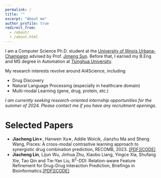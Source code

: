 ```yaml
---
permalink: /
title: ""
excerpt: "About me"
author_profile: true
redirect_from: 
  - /about/
  - /about.html
---
```


I am a Computer Science Ph.D. student at the [University of Illinois Urbana-Champaign](https://illinois.edu/) advised by Prof. [Jimeng Sun](https://www.sunlab.org/). Before that, I earned my B.Eng and MS degree in Automation at [Tsinghua University](https://www.tsinghua.edu.cn/).

My research interests revolve around AI4Science, including
- Drug Discovery
- Natural Language Processing (especially in healthcare domain)
- Multi-modal Learning (gene, drug, protein, etc.)

_I am currently seeking research-oriented internship opportunities for the summer of 2024. Please contact me if you have any recruitment openings._


Selected Papers
======
- **Jiacheng Lin**∗, Hanwen Xu∗, Addie Woicik, Jianzhu Ma and Sheng Wang, Pisces: A cross-modal contrastive learning approach to synergistic drug combination prediction, RECOMB, 2023. [[PDF]](https://www.biorxiv.org/content/10.1101/2022.11.21.517439v1)[[CODE]](https://github.com/linjc16/Pisces)
- **Jiacheng Lin**, Lijun Wu, Jinhua Zhu, Xiaobo Liang, Yingce Xia, Shufang Xie, Tao Qin and Tie-Yan Liu, R$^2$-DDI: Relation-aware Feature Refinement for Drug-Drug Interaction Prediction, Briefings in Bioinformatics.[[PDF]](https://academic.oup.com/bib/advance-article/doi/10.1093/bib/bbac576/6961471?utm_source=authortollfreelink&utm_campaign=bib&utm_medium=email&guestAccessKey=189b0995-bc41-40fc-b625-bf34b44ff21e&login=true)[[CODE]](https://github.com/linjc16/R2-DDI)
